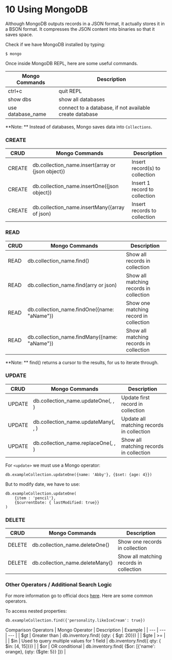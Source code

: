 # 10 Using MongoDB
Although MongoDB outputs records in a JSON format, it actually stores it in a BSON format.
It compresses the JSON content into binaries so that it saves space. 

Check if we have MongoDB installed by typing: 
```
$ mongo
```
Once inside MongoDB REPL, here are some useful commands. 

| Mongo Commands | Description | 
| --- | --- |
| ctrl+c | quit REPL |
| show dbs | show all databases |
| use database_name | connect to a database, if not available create database |

**Note: ** Instead of databases, Mongo saves data into `Collections`. 

### CREATE
| CRUD | Mongo Commands | Description | 
| --- | --- | --- |
| CREATE | db.collection_name.insert(array or {json object}) | Insert record(s) to collection |
| CREATE | db.collection_name.insertOne({json object}) | Insert 1 record to collection | 
| CREATE | db.collection_name.insertMany({array of json) | Insert records to collection | 

### READ 
| CRUD | Mongo Commands | Description | 
| --- | --- | --- |
| READ | db.collection_name.find() | Show all records in collection | 
| READ | db.collection_name.find(arry or json) | Show all matching records in collection  | 
| READ | db.collection_name.findOne({name: "aName"}) | Show one matching record in collection | 
| READ | db.collection_name.findMany({name: "aName"}) | Show all matching records in collection  | 
**Note: ** find() returns a cursor to the results, for us to iterate through. 

### UPDATE 
| CRUD | Mongo Commands | Description | 
| --- | --- | --- |
| UPDATE | db.collection_name.updateOne(<filter>, <update>, <options>) |  Update first record in collection | 
| UPDATE | db.collection_name.updateMany(<filter>, <update>, <options>) | Update all matching records in collection  | 
| UPDATE | db.collection_name.replaceOne(<filter>, <update>, <options>) | Show all matching records in collection  | 

For `<update>` we must use a Mongo operator:
```
db.exampleCollection.updateOne({name: 'Abby'}, {$set: {age: 4}})
```
But to modify date, we have to use: 
```
db.exampleCollection.updateOne(
    {item : 'pencil'}, 
    {$currentDate: { lastModified: true}}
)
```

### DELETE
| CRUD | Mongo Commands | Description | 
| --- | --- | --- |
| DELETE | db.collection_name.deleteOne(<filter>) | Show one records in collection | 
| DELETE | db.collection_name.deleteMany(<filter>) | Show all matching records in collection  | 

### Other Operators / Additional Search Logic
For more information go to official docs [here](https://docs.mongodb.com/manual/reference/operator/query/gt/). Here are some common operators. 

To access nested properties: 
```
db.exampleCollection.find({'personality.likeIceCream': true})
```

Comparison Operators 
| Mongo Operator | Description | Example |
| --- | --- | --- | 
| $gt | Greater than | db.inventory.find( {qty: { $gt: 20}}) |
| $gte | >= | |
| $in | Used to query multiple values for 1 field | db.inventory.find({ qty: { $in: [4, 15]}}) | 
| $or | OR conditional | db.inventory.find( {$or: [{'name': orange}, {qty: {$gte: 5}} ]}) |

